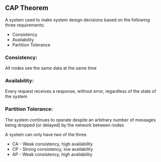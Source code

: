 ## CAP Theorem

A system used to make system design decisions based on the following three requirements:

- Consistency
- Availability
- Partition Tolerance

### Consistency:

All nodes see the same data at the same time

### Availability:

Every request receives a response, without error, regardless of the state of the system

### Partition Tolerance:

The system continues to operate despite an arbitrary number of messages being dropped (or delayed) by the network between nodes

A system can only have two of the three.

- CA - Weak consistency, high availability
- CP - Strong consistency, low availability
- AP - Weak consistency, high availability

